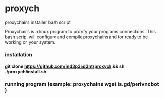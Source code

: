 # proxych
proxychains installer bash script

Proxychains is a linux program to proxify your programs connections.
This bash script will configure and compile proxychains and tor ready to be working on your system.

### installation

#### git clone https://github.com/ind3p3nd3nt/proxych && sh ./proxych/install.sh

### running program (example: proxychains wget is.gd/perlvncbot ) 

